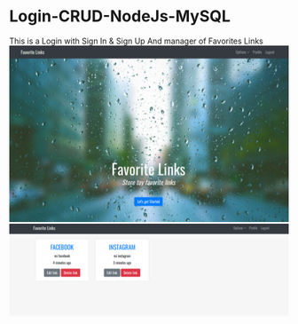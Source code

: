 # Login-CRUD-NodeJs-MySQL
This is a Login with Sign In &amp; Sign Up And manager of Favorites Links
![Alt text](login-crud-node.jpg)
![Alt text](login-crud-node2.png)
